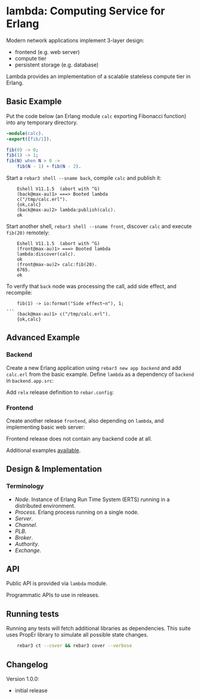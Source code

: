 # lambda: Computing Service for Erlang
Modern network applications implement 3-layer design:
 * frontend (e.g. web server)
 * compute tier
 * persistent storage (e.g. database)

Lambda provides an implementation of a scalable stateless compute tier in Erlang.

## Basic Example
Put the code below (an Erlang module `calc` exporting Fibonacci function) into any temporary directory.
```erlang
-module(calc).
-export([fib/1]).

fib(0) -> 0;
fib(1) -> 1;
fib(N) when N > 0 ->
    fib(N - 1) + fib(N - 2).
```

Start a `rebar3 shell --sname back`, compile `calc` and publish it:
```
    Eshell V11.1.5  (abort with ^G)
    (back@max-au)1> ===> Booted lambda
    c("/tmp/calc.erl").
    {ok,calc}
    (back@max-au)2> lambda:publish(calc).
    ok
```
Start another shell, `rebar3 shell --sname front`, discover `calc` and execute `fib(20)` remotely:
```
    Eshell V11.1.5  (abort with ^G)
    (front@max-au)1> ===> Booted lambda
    lambda:discover(calc).
    ok
    (front@max-au)2> calc:fib(20).
    6765.
    ok
```
To verify that `back` node was processing the call, add side effect, and recompile:
```
    fib(1) -> io:format("Side effect~n"), 1;
...
    (back@max-au)1> c("/tmp/calc.erl").
    {ok,calc}
```

## Advanced Example

### Backend
Create a new Erlang application using `rebar3 new app backend` and add `calc.erl` from the basic example.
Define `lambda` as a dependency of `backend` in `backend.app.src`:


Add `relx` release definition to `rebar.config`:

### Frontend
Create another release `frontend`, also depending on `lambda`, and implementing basic web server:

Frontend release does not contain any backend code at all.


Additional examples [available](doc/examples/BASIC.md).

## Design & Implementation

### Terminology
* *Node*. Instance of Erlang Run Time System (ERTS) running in a distributed
environment.
* *Process*. Erlang process running on a single node.
* *Server*.
* *Channel*.
* *PLB*.
* *Broker*.
* *Authority*.
* *Exchange*.

## API
Public API is provided via `lambda` module.

Programmatic APIs to use in releases.


## Running tests
Running any tests will fetch additional libraries as dependencies.
This suite uses PropEr library to simulate all possible state changes.
```bash
    rebar3 ct --cover && rebar3 cover --verbose
```
## Changelog

Version 1.0.0:
 - initial release
